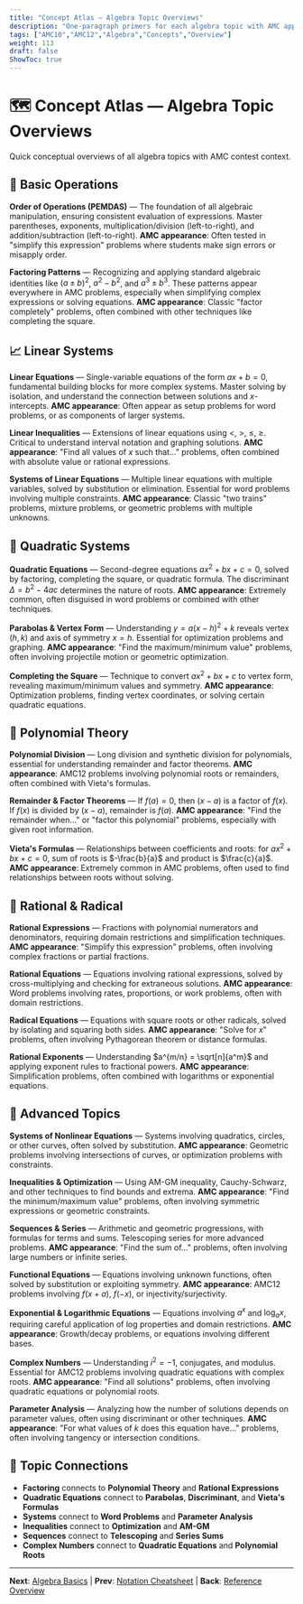 ```yaml
---
title: "Concept Atlas — Algebra Topic Overviews"
description: "One-paragraph primers for each algebra topic with AMC appearance cues and connections."
tags: ["AMC10","AMC12","Algebra","Concepts","Overview"]
weight: 113
draft: false
ShowToc: true
---
```


# 🗺️ Concept Atlas — Algebra Topic Overviews

Quick conceptual overviews of all algebra topics with AMC contest context.

## 🔢 Basic Operations

**Order of Operations (PEMDAS)** — The foundation of all algebraic manipulation, ensuring consistent evaluation of expressions. Master parentheses, exponents, multiplication/division (left-to-right), and addition/subtraction (left-to-right). **AMC appearance**: Often tested in "simplify this expression" problems where students make sign errors or misapply order.

**Factoring Patterns** — Recognizing and applying standard algebraic identities like $(a \pm b)^2$, $a^2 - b^2$, and $a^3 \pm b^3$. These patterns appear everywhere in AMC problems, especially when simplifying complex expressions or solving equations. **AMC appearance**: Classic "factor completely" problems, often combined with other techniques like completing the square.

## 📈 Linear Systems

**Linear Equations** — Single-variable equations of the form $ax + b = 0$, fundamental building blocks for more complex systems. Master solving by isolation, and understand the connection between solutions and $x$-intercepts. **AMC appearance**: Often appear as setup problems for word problems, or as components of larger systems.

**Linear Inequalities** — Extensions of linear equations using $<$, $>$, $\leq$, $\geq$. Critical to understand interval notation and graphing solutions. **AMC appearance**: "Find all values of $x$ such that..." problems, often combined with absolute value or rational expressions.

**Systems of Linear Equations** — Multiple linear equations with multiple variables, solved by substitution or elimination. Essential for word problems involving multiple constraints. **AMC appearance**: Classic "two trains" problems, mixture problems, or geometric problems with multiple unknowns.

## 🎯 Quadratic Systems

**Quadratic Equations** — Second-degree equations $ax^2 + bx + c = 0$, solved by factoring, completing the square, or quadratic formula. The discriminant $\Delta = b^2 - 4ac$ determines the nature of roots. **AMC appearance**: Extremely common, often disguised in word problems or combined with other techniques.

**Parabolas & Vertex Form** — Understanding $y = a(x-h)^2 + k$ reveals vertex $(h,k)$ and axis of symmetry $x = h$. Essential for optimization problems and graphing. **AMC appearance**: "Find the maximum/minimum value" problems, often involving projectile motion or geometric optimization.

**Completing the Square** — Technique to convert $ax^2 + bx + c$ to vertex form, revealing maximum/minimum values and symmetry. **AMC appearance**: Optimization problems, finding vertex coordinates, or solving certain quadratic equations.

## 🧮 Polynomial Theory

**Polynomial Division** — Long division and synthetic division for polynomials, essential for understanding remainder and factor theorems. **AMC appearance**: AMC12 problems involving polynomial roots or remainders, often combined with Vieta's formulas.

**Remainder & Factor Theorems** — If $f(a) = 0$, then $(x-a)$ is a factor of $f(x)$. If $f(x)$ is divided by $(x-a)$, remainder is $f(a)$. **AMC appearance**: "Find the remainder when..." or "factor this polynomial" problems, especially with given root information.

**Vieta's Formulas** — Relationships between coefficients and roots: for $ax^2 + bx + c = 0$, sum of roots is $-\frac{b}{a}$ and product is $\frac{c}{a}$. **AMC appearance**: Extremely common in AMC problems, often used to find relationships between roots without solving.

## 🔄 Rational & Radical

**Rational Expressions** — Fractions with polynomial numerators and denominators, requiring domain restrictions and simplification techniques. **AMC appearance**: "Simplify this expression" problems, often involving complex fractions or partial fractions.

**Rational Equations** — Equations involving rational expressions, solved by cross-multiplying and checking for extraneous solutions. **AMC appearance**: Word problems involving rates, proportions, or work problems, often with domain restrictions.

**Radical Equations** — Equations with square roots or other radicals, solved by isolating and squaring both sides. **AMC appearance**: "Solve for $x$" problems, often involving Pythagorean theorem or distance formulas.

**Rational Exponents** — Understanding $a^{m/n} = \sqrt[n]{a^m}$ and applying exponent rules to fractional powers. **AMC appearance**: Simplification problems, often combined with logarithms or exponential equations.

## 🎲 Advanced Topics

**Systems of Nonlinear Equations** — Systems involving quadratics, circles, or other curves, often solved by substitution. **AMC appearance**: Geometric problems involving intersections of curves, or optimization problems with constraints.

**Inequalities & Optimization** — Using AM-GM inequality, Cauchy-Schwarz, and other techniques to find bounds and extrema. **AMC appearance**: "Find the minimum/maximum value" problems, often involving symmetric expressions or geometric constraints.

**Sequences & Series** — Arithmetic and geometric progressions, with formulas for terms and sums. Telescoping series for more advanced problems. **AMC appearance**: "Find the sum of..." problems, often involving large numbers or infinite series.

**Functional Equations** — Equations involving unknown functions, often solved by substitution or exploiting symmetry. **AMC appearance**: AMC12 problems involving $f(x+a)$, $f(-x)$, or injectivity/surjectivity.

**Exponential & Logarithmic Equations** — Equations involving $a^x$ and $\log_a x$, requiring careful application of log properties and domain restrictions. **AMC appearance**: Growth/decay problems, or equations involving different bases.

**Complex Numbers** — Understanding $i^2 = -1$, conjugates, and modulus. Essential for AMC12 problems involving quadratic equations with complex roots. **AMC appearance**: "Find all solutions" problems, often involving quadratic equations or polynomial roots.

**Parameter Analysis** — Analyzing how the number of solutions depends on parameter values, often using discriminant or other techniques. **AMC appearance**: "For what values of $k$ does this equation have..." problems, often involving tangency or intersection conditions.

## 🔗 Topic Connections

- **Factoring** connects to **Polynomial Theory** and **Rational Expressions**
- **Quadratic Equations** connect to **Parabolas**, **Discriminant**, and **Vieta's Formulas**
- **Systems** connect to **Word Problems** and **Parameter Analysis**
- **Inequalities** connect to **Optimization** and **AM-GM**
- **Sequences** connect to **Telescoping** and **Series Sums**
- **Complex Numbers** connect to **Quadratic Equations** and **Polynomial Roots**

---

**Next**: [Algebra Basics](topics/algebra-basics) | **Prev**: [Notation Cheatsheet](notation-cheatsheet) | **Back**: [Reference Overview](../)
